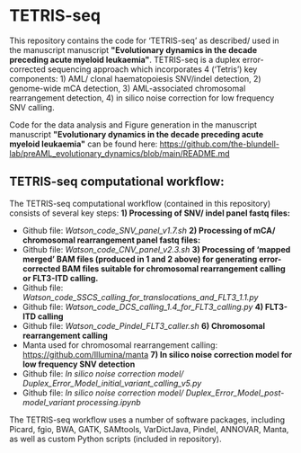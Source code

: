 # TETRIS-seq
This repository contains the code for ‘TETRIS-seq’ as described/ used in the manuscript manuscript **"Evolutionary dynamics in the decade preceding acute myeloid leukaemia"**.  TETRIS-seq is a duplex error-corrected sequencing approach which incorporates 4 (‘Tetris’) key components: 1) AML/ clonal haematopoiesis SNV/indel detection, 2) genome-wide mCA detection, 3) AML-associated chromosomal rearrangement detection, 4) in silico noise correction for low frequency SNV calling.  

Code for the data analysis and Figure generation in the manuscript manuscript **"Evolutionary dynamics in the decade preceding acute myeloid leukaemia"** can be found here: https://github.com/the-blundell-lab/preAML_evolutionary_dynamics/blob/main/README.md

## TETRIS-seq computational workflow:
The TETRIS-seq computational workflow (contained in this repository) consists of several key steps:
**1) Processing of SNV/ indel panel fastq files:**
   - Github file: _Watson_code_SNV_panel_v1.7.sh_
**2) Processing of mCA/ chromosomal rearrangement panel fastq files:**
   - Github file: _Watson_code_CNV_panel_v2.3.sh_
**3) Processing of ‘mapped merged’ BAM files (produced in 1 and 2 above) for generating error-corrected BAM files suitable for chromosomal rearrangement calling or FLT3-ITD calling.**
   - Github file: _Watson_code_SSCS_calling_for_translocations_and_FLT3_1.1.py_
   - Github file: _Watson_code_DCS_calling_1.4_for_FLT3_calling.py_
**4) FLT3-ITD calling**
   - Github file: _Watson_code_Pindel_FLT3_caller.sh_
**6) Chromosomal rearrangement calling**
   - Manta used for chromosomal rearrangement calling: https://github.com/Illumina/manta
**7) In silico noise correction model for low frequency SNV detection**
   - Github file: _In silico noise correction model/ Duplex_Error_Model_initial_variant_calling_v5.py_
   - Github file: _In silico noise correction model/ Duplex_Error_Model_post-model_variant processing.ipynb_
  
The TETRIS-seq workflow uses a number of software packages, including Picard, fgio, BWA, GATK, SAMtools, VarDictJava, Pindel, ANNOVAR, Manta, as well as custom Python scripts (included in repository). 

